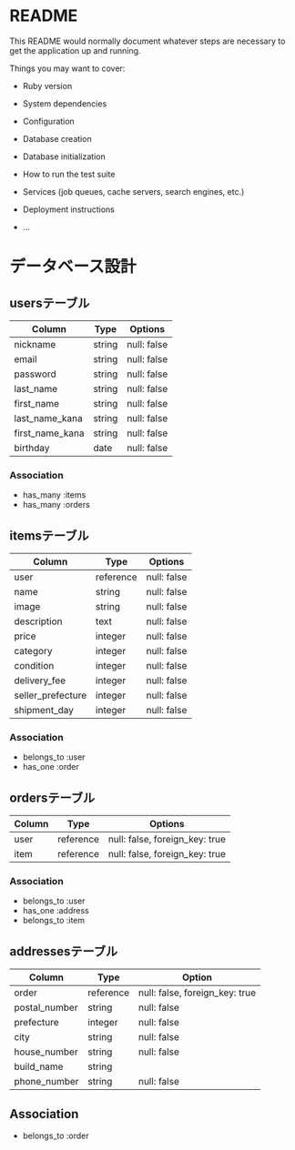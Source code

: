 # README

This README would normally document whatever steps are necessary to get the
application up and running.

Things you may want to cover:

* Ruby version

* System dependencies

* Configuration

* Database creation

* Database initialization

* How to run the test suite

* Services (job queues, cache servers, search engines, etc.)

* Deployment instructions

* ...

# データベース設計

## usersテーブル

|   Column        |  Type      |    Options    |
|-----------------|----------  |---------------|
|nickname         | string     |  null: false  |
|email            | string     |  null: false  |
|password         | string     |  null: false  |
|last_name        | string     |  null: false  |
|first_name       | string     |  null: false  |
|last_name_kana   | string     |  null: false  |
|first_name_kana  | string     |  null: false  |
|birthday         | date       |  null: false  | 

### Association

- has_many :items
- has_many :orders

## itemsテーブル

|Column             |Type       |   Options   |
|-------------------|-----------|-------------|
|user               | reference | null: false |
|name               | string    | null: false |
|image              | string    | null: false |
|description        | text      | null: false |
|price              | integer   | null: false |
|category           | integer   | null: false |
|condition          | integer   | null: false |
|delivery_fee       | integer   | null: false |
|seller_prefecture  | integer   | null: false |
|shipment_day       | integer   | null: false |


### Association

- belongs_to :user
- has_one :order

## ordersテーブル
|Column       |Type       | Options                       |
|-------------|-----------|-------------------------------|
|user         | reference |null: false, foreign_key: true |
|item         | reference |null: false, foreign_key: true |

### Association

- belongs_to :user
- has_one :address
- belongs_to :item

## addressesテーブル
|Column         |Type       |Option                          |
|---------------|-----------|--------------------------------|
|order          | reference | null: false, foreign_key: true |
|postal_number  | string    | null: false                    |
|prefecture     | integer   | null: false                    |
|city           | string    | null: false                    |
|house_number   | string    | null: false                    |
|build_name     | string    |                                |
|phone_number   | string    | null: false                    |

## Association

- belongs_to :order